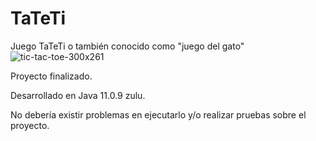 # TaTeTi
Juego TaTeTi o también conocido como "juego del gato"
![tic-tac-toe-300x261](https://github.com/Gr1ll0/TaTeTi/assets/111154509/79b66966-ca3e-4ced-8363-d1b7dc1d3348)

Proyecto finalizado.

Desarrollado en Java 11.0.9 zulu.

No debería existir problemas en ejecutarlo y/o realizar pruebas sobre el proyecto.
